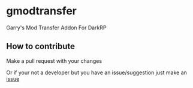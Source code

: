 # gmodtransfer
Garry's Mod Transfer Addon For DarkRP

## How to contribute
Make a pull request with your changes

Or if your not a developer but you have an issue/suggestion just make an [issue](https://github.com/hedges7/gmodtransfer/issues)
